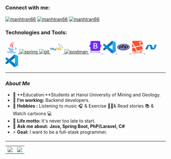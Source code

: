 <h3 align="left">Connect with me:</h3>
<p align="left">
<a href="https://www.facebook.com/profile.php?id=100023366718276" target="blank"><img align="center" src="https://raw.githubusercontent.com/rahuldkjain/github-profile-readme-generator/master/src/images/icons/Social/facebook.svg" alt="manhtran66" height="30" width="40" /></a>
<a href="https://www.linkedin.com/in/m%E1%BA%A1nh-tr%E1%BA%A7n-b00632290/" target="blank"><img align="center" src="https://raw.githubusercontent.com/rahuldkjain/github-profile-readme-generator/master/src/images/icons/Social/linked-in-alt.svg" alt="manhtran66" height="30" width="40" /></a>
<a href="https://leetcode.com/u/mastermanh66/" target="blank"><img align="center" src="https://raw.githubusercontent.com/rahuldkjain/github-profile-readme-generator/master/src/images/icons/Social/leet-code.svg" alt="manhtran66" height="30" width="40" /></a>
</p>

<h3 align="left">Technologies and Tools:</h3>
<p align="left"> 
<a href="https://www.java.com" target="_blank" rel="noreferrer"> <img src="https://raw.githubusercontent.com/devicons/devicon/master/icons/java/java-original.svg" alt="java" width="40" height="40"/> </a>
<a href="https://spring.io/" target="_blank" rel="noreferrer"> <img src="https://www.vectorlogo.zone/logos/springio/springio-icon.svg" alt="spring" width="40" height="40"/> </a>
<a href="https://git-scm.com/" target="_blank" rel="noreferrer"> <img src="https://www.vectorlogo.zone/logos/git-scm/git-scm-icon.svg" alt="git" width="40" height="40"/> </a>
<a href="https://www.mysql.com/" target="_blank" rel="noreferrer"> <img src="https://raw.githubusercontent.com/devicons/devicon/master/icons/mysql/mysql-original-wordmark.svg" alt="mysql" width="40" height="40"/> </a>
<a href="https://postman.com" target="_blank" rel="noreferrer"> <img src="https://www.vectorlogo.zone/logos/getpostman/getpostman-icon.svg" alt="postman" width="40" height="40"/> </a>
<a href="https://getbootstrap.com" target="_blank" rel="noreferrer"> <img src="https://raw.githubusercontent.com/devicons/devicon/master/icons/bootstrap/bootstrap-plain-wordmark.svg" alt="bootstrap" width="40" height="40"/> </a>
<a href="https://code.visualstudio.com/" target="_blank" rel="noreferrer"> <img src="https://raw.githubusercontent.com/devicons/devicon/master/icons/vscode/vscode-original.svg" alt="vscode" width="40" height="40"/> </a>
<a href="https://www.php.net/" target="_blank" rel="noreferrer"> <img src="https://raw.githubusercontent.com/devicons/devicon/master/icons/php/php-original.svg" alt="php" width="40" height="40"/> </a>
<a href="https://laravel.com/" target="_blank" rel="noreferrer"> <img src="https://raw.githubusercontent.com/devicons/devicon/master/icons/laravel/laravel-plain-wordmark.svg" alt="laravel" width="40" height="40"/> </a>
<a href="https://dotnet.microsoft.com/" target="_blank" rel="noreferrer"> <img src="https://raw.githubusercontent.com/devicons/devicon/master/icons/dot-net/dot-net-original.svg" alt="aspnetcore" width="40" height="40"/> </a>
<a href="https://code.visualstudio.com/" target="_blank" rel="noreferrer"> <img src="https://raw.githubusercontent.com/devicons/devicon/master/icons/vscode/vscode-original.svg" alt="vscode" width="40" height="40"/> </a>
</p>

---

### <i>About Me</i>

- 🔭 **Education:**Students at Hanoi University of Mining and Geology.
- 🌱 **I'm working:** Backend developers.
- 👯 **Hobbies :** Listening to music 🎧 & Exercise 🏋️‍♂️& Read stories 📚 & Watch cartoons 💻
- 🤔 **Life motto:** It's never too late to start.
- 💬 **Ask me about:** **Java, Spring Boot, PhP/Laravel, C#**
- ⚡ **Goal:** I want to be a full-stask programmer.

---

<table align="center">
  <tr>
    <td>
      <img width="780px" align="center" src="https://github-readme-stats.vercel.app/api/top-langs/?username=MasterManh66&hide=c%23,powershell,Mathematica,Ruby,Objective-C,Objective-  C%2b%2b,Cuda&title_color=61dafb&text_color=ffffff&icon_color=61dafb&bg_color=20232a&langs_count=8&layout=compact&border_color=61dafb&hide_border=true" />
    <td>
       <img align="center" width="1000px" src="https://github-readme-stats.vercel.app/api?username=MasterManh66&show_icons=true&theme=react&border_color=61dafb&hide_border=true&rank_icon=github&include_all_commits=true" />
    </td>
  </tr>
</table>

